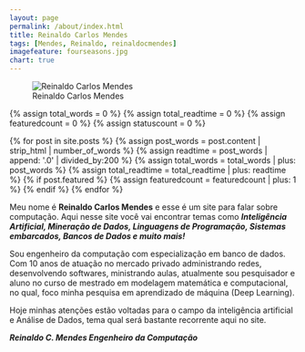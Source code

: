 ```yaml
---
layout: page
permalink: /about/index.html
title: Reinaldo Carlos Mendes
tags: [Mendes, Reinaldo, reinaldocmendes]
imagefeature: fourseasons.jpg
chart: true
---
```

<figure>
  <img src="{{ site.url }}/images/rm_400x400.png" alt="Reinaldo Carlos Mendes">
  <figcaption>Reinaldo Carlos Mendes</figcaption>
</figure>

{% assign total_words = 0 %}
{% assign total_readtime = 0 %}
{% assign featuredcount = 0 %}
{% assign statuscount = 0 %}

{% for post in site.posts %}
    {% assign post_words = post.content | strip_html | number_of_words %}
    {% assign readtime = post_words | append: '.0' | divided_by:200 %}
    {% assign total_words = total_words | plus: post_words %}
    {% assign total_readtime = total_readtime | plus: readtime %}
    {% if post.featured %}
    {% assign featuredcount = featuredcount | plus: 1 %}
    {% endif %}
{% endfor %}


Meu nome é **Reinaldo Carlos Mendes** e esse é um site para falar sobre computação. Aqui nesse site você vai encontrar temas como **_Inteligência Artificial, Mineração de Dados, Linguagens de Programação, Sistemas embarcados, Bancos de Dados e muito mais!_**

Sou engenheiro da computação com especialização em banco de dados. Com 10 anos de atuação no mercado privado administrando redes, desenvolvendo softwares, ministrando aulas, atualmente sou pesquisador e aluno no curso de mestrado em modelagem matemática e computacional, no qual, foco minha pesquisa em aprendizado de máquina (Deep Learning).

Hoje minhas atenções estão voltadas para o campo da inteligência artificial e Análise de Dados, tema qual será bastante recorrente aqui no site.

***_Reinaldo C. Mendes_
_Engenheiro da Computação_***
